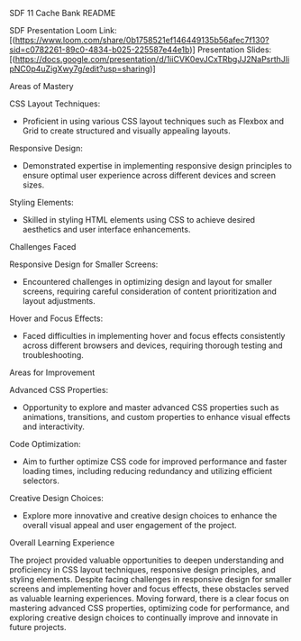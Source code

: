 SDF 11 Cache Bank README

 SDF Presentation
Loom Link: [(https://www.loom.com/share/0b1758521ef146449135b56afec7f130?sid=c0782261-89c0-4834-b025-225587e44e1b)]
Presentation Slides: [(https://docs.google.com/presentation/d/1iiCVK0evJCxTRbgJJ2NaPsrthJlipNC0p4uZigXwy7g/edit?usp=sharing)]

Areas of Mastery

CSS Layout Techniques:
- Proficient in using various CSS layout techniques such as Flexbox and Grid to create structured and visually appealing layouts.

Responsive Design:
- Demonstrated expertise in implementing responsive design principles to ensure optimal user experience across different devices and screen sizes.

Styling Elements:
- Skilled in styling HTML elements using CSS to achieve desired aesthetics and user interface enhancements.

Challenges Faced

 Responsive Design for Smaller Screens:
- Encountered challenges in optimizing design and layout for smaller screens, requiring careful consideration of content prioritization and layout adjustments.

Hover and Focus Effects:
- Faced difficulties in implementing hover and focus effects consistently across different browsers and devices, requiring thorough testing and troubleshooting.

Areas for Improvement

Advanced CSS Properties:
- Opportunity to explore and master advanced CSS properties such as animations, transitions, and custom properties to enhance visual effects and interactivity.

Code Optimization:
- Aim to further optimize CSS code for improved performance and faster loading times, including reducing redundancy and utilizing efficient selectors.

Creative Design Choices:
- Explore more innovative and creative design choices to enhance the overall visual appeal and user engagement of the project.

Overall Learning Experience

The project provided valuable opportunities to deepen understanding and proficiency in CSS layout techniques, responsive design principles, and styling elements. Despite facing challenges in responsive design for smaller screens and implementing hover and focus effects, these obstacles served as valuable learning experiences. Moving forward, there is a clear focus on mastering advanced CSS properties, optimizing code for performance, and exploring creative design choices to continually improve and innovate in future projects.